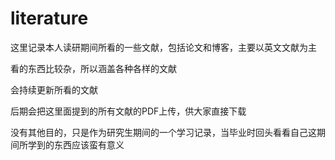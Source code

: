 # literature
这里记录本人读研期间所看的一些文献，包括论文和博客，主要以英文文献为主

看的东西比较杂，所以涵盖各种各样的文献

会持续更新所看的文献

后期会把这里面提到的所有文献的PDF上传，供大家直接下载

没有其他目的，只是作为研究生期间的一个学习记录，当毕业时回头看看自己这期间所学到的东西应该蛮有意义
